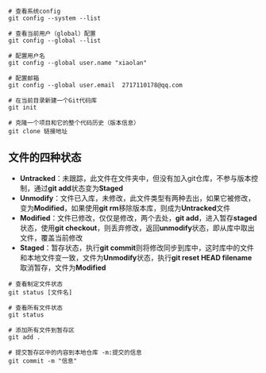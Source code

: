 ```linux
# 查看系统config
git config --system --list

# 查看当前用户（global）配置
git config --global --list

# 配置用户名
git config --global user.name "xiaolan"

# 配置邮箱
git config --global user.email  2717110178@qq.com

# 在当前目录新建一个Git代码库
git init

# 克隆一个项目和它的整个代码历史（版本信息）
git clone 链接地址
```

## 文件的四种状态

- **Untracked**：未跟踪，此文件在文件夹中，但没有加入git仓库，不参与版本控制，通过**git add**状态变为**Staged**
- **Unmodify**：文件已入库，未修改，此文件类型有两种去出，如果它被修改，变为**Modified**，如果使用**git rm**移除版本库，则成为**Untracked**文件
- **Modified**：文件已修改，仅仅是修改，两个去处，**git add**，进入暂存**staged**状态，使用**git checkout**，则丢弃修改，返回**unmodify**状态，即从库中取出文件，覆盖当前修改
- **Staged**：暂存状态，执行**git commit**则将修改同步到库中，这时库中的文件和本地文件变一致，文件为**Unmodify**状态，执行**git reset HEAD filename**取消暂存，文件为**Modified**

```Linux
# 查看制定文件状态
git status [文件名]

# 查看所有文件状态
git status

# 添加所有文件到暂存区
git add . 

# 提交暂存区中的内容到本地仓库 -m:提交的信息
git commit -m "信息"
```













